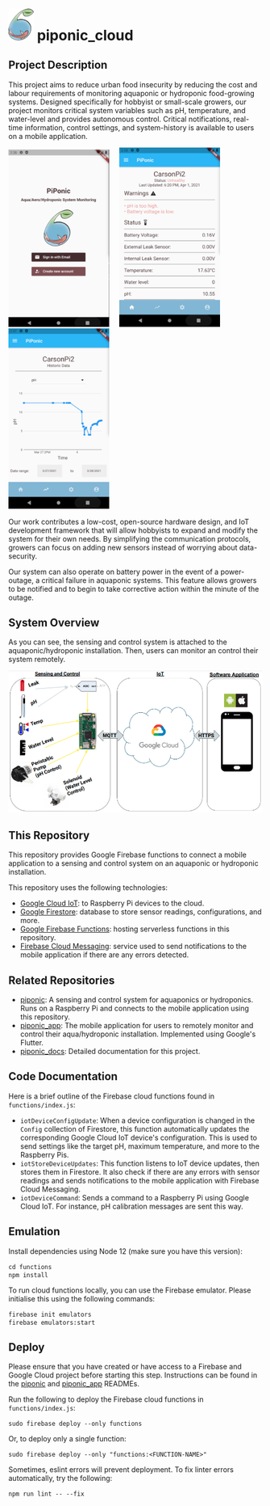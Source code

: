 


# <img src="docs/logo.png" alt="drawing" width="50"/> piponic_cloud 

## Project Description

This project aims to reduce urban food insecurity by reducing the cost and labour requirements of monitoring aquaponic or hydroponic food-growing systems. Designed specifically for hobbyist or small-scale growers, our project monitors critical system variables such as pH, temperature, and water-level and provides autonomous control. Critical notifications, real-time information, control settings, and system-history is available to users on a mobile application. 

<img src="docs/login.png" alt="drawing" width="200"/> &nbsp;&nbsp;&nbsp; <img src="docs/status.png" alt="drawing" width="200"/> &nbsp;&nbsp;&nbsp; <img src="docs/chart.png" alt="drawing" width="200"/>

Our work contributes a low-cost, open-source hardware design, and IoT development framework that will allow hobbyists to expand and modify the system for their own needs. By simplifying the communication protocols, growers can focus on adding new sensors instead of worrying about data-security. 

Our system can also operate on battery power in the event of a power-outage, a critical failure in aquaponic systems. This feature allows growers to be notified and to begin to take corrective action within the minute of the outage.

## System Overview

As you can see, the sensing and control system is attached to the aquaponic/hydroponic installation. Then, users can monitor an control their system remotely.

<img src="docs/systemOverview.png" alt="drawing" width=""/>

## This Repository

This repository provides Google Firebase functions to connect a mobile application to a sensing and control system on an aquaponic or hydroponic installation. 

This repository uses the following technologies:

- [Google Cloud IoT](https://cloud.google.com/iot/docs/quickstart): to Raspberry Pi devices to the cloud.
- [Google Firestore](https://cloud.google.com/iot/docs/quickstart): database to store sensor readings, configurations, and more.
- [Google Firebase Functions](https://firebase.google.com/docs/functions): hosting serverless functions in this repository.
- [Firebase Cloud Messaging](https://firebase.google.com/docs/cloud-messaging): service used to send notifications to the mobile application if there are any errors detected.

## Related Repositories

- [piponic](https://github.com/jaydenleong/piponic): A sensing and control system for aquaponics or hydroponics. Runs on a Raspberry Pi and connects to the mobile application using this repository.
- [piponic_app](https://github.com/jaydenleong/piponic_app): The mobile application for users to remotely monitor and control their aqua/hydroponic installation. Implemented using Google's Flutter.
- [piponic_docs](https://github.com/jaydenleong/piponic_docs): Detailed documentation for this project.

## Code Documentation

Here is a brief outline of the Firebase cloud functions found in `functions/index.js`: 

- `iotDeviceConfigUpdate`: When a device configuration is changed in the `Config` collection of Firestore, this function automatically updates the corresponding Google Cloud IoT device's configuration. This is used to send settings like the target pH, maximum temperature, and more to the Raspberry Pis.    
- `iotStoreDeviceUpdates`: This function listens to IoT device updates, then stores them in Firestore. It also check if there are any errors with sensor readings and sends notifications to the mobile application with Firebase Cloud Messaging. 
- `iotDeviceCommand`: Sends a command to a Raspberry Pi using Google Cloud IoT. For instance, pH calibration messages are sent this way.

## Emulation

Install dependencies using Node 12 (make sure you have this version):

```
cd functions
npm install
```

To run cloud functions locally, you can use the Firebase emulator. Please initialise this using the following commands:

```
firebase init emulators
firebase emulators:start
```

## Deploy

Please ensure that you have created or have access to a Firebase and Google Cloud project before starting this step. Instructions can be found in the [piponic](https://github.com/jaydenleong/piponic) and [piponic_app](https://github.com/jaydenleong/piponic_app) READMEs.

Run the following to deploy the Firebase cloud functions in `functions/index.js`:

```
sudo firebase deploy --only functions
```

Or, to deploy only a single function:

```
sudo firebase deploy --only "functions:<FUNCTION-NAME>"
```

Sometimes, eslint errors will prevent deployment. To fix linter errors automatically, try the following:

```
npm run lint -- --fix
```


